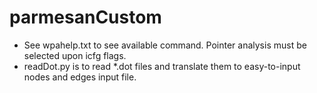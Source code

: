 # parmesanCustom

- See wpahelp.txt to see available command. Pointer analysis must be selected upon icfg flags.
- readDot.py is to read *.dot files and translate them to easy-to-input nodes and edges input file.

